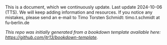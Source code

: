This is a document, which we continuously update. Last update 2024-10-06 (TTS). We will keep adding information and resources. If you notice any mistakes, please send an e-mail to Timo Torsten Schmidt: timo.t.schmidt at fu-berlin.de

*This repo was initially generated from a bookdown template available here: https://github.com/jtr13/bookdown-template.*

